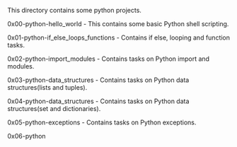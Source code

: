 This directory contains some python projects.

0x00-python-hello_world - This contains some basic Python shell scripting.

0x01-python-if_else_loops_functions - Contains if else, looping and function tasks.

0x02-python-import_modules - Contains tasks on Python import and modules.

0x03-python-data_structures - Contains tasks on Python data structures(lists and tuples).

0x04-python-data_structures - Contains tasks on Python data structures(set and dictionaries).

0x05-python-exceptions - Contains tasks on Python exceptions.

0x06-python
